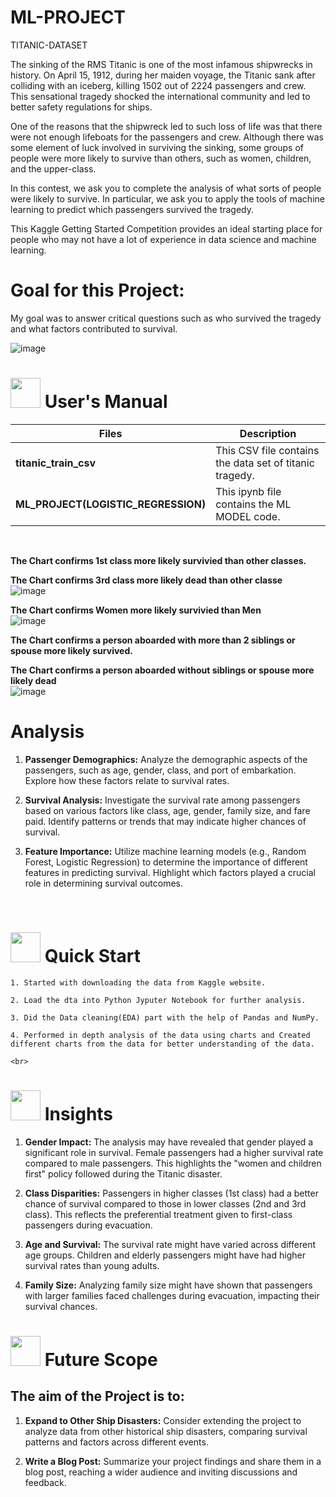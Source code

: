 # ML-PROJECT
TITANIC-DATASET

The sinking of the RMS Titanic is one of the most infamous shipwrecks in history. On April 15, 1912, during her maiden voyage, the Titanic sank after colliding with an iceberg, killing 1502 out of 2224 passengers and crew. This sensational tragedy shocked the international community and led to better safety regulations for ships.


One of the reasons that the shipwreck led to such loss of life was that there were not enough lifeboats for the passengers and crew. Although there was some element of luck involved in surviving the sinking, some groups of people were more likely to survive than others, such as women, children, and the upper-class.

In this contest, we ask you to complete the analysis of what sorts of people were likely to survive. In particular, we ask you to apply the tools of machine learning to predict which passengers survived the tragedy.

This Kaggle Getting Started Competition provides an ideal starting place for people who may not have a lot of experience in data science and machine learning.

# **Goal for this Project:**
My goal was to answer critical questions such as who survived the tragedy and what factors contributed to survival.


![image](https://github.com/Swati-Latta/Titanic-Analysis/assets/134490572/e43db649-be04-4670-bb82-6fed85ce44b3)
<br>

# <img src="https://user-images.githubusercontent.com/106439762/181935629-b3c47bd3-77fb-4431-a11c-ff8ba0942b63.gif" width="48" height="48"> **User's Manual**

| Files| Description |
| -------------   | ------------- |
| **titanic_train_csv**  | This CSV file contains the data set of titanic tragedy.  |
| **ML_PROJECT(LOGISTIC_REGRESSION)** | This  ipynb file contains the ML MODEL code. |

<br>


 **The Chart confirms 1st class more likely survivied than other classes.**
 
 **The Chart confirms 3rd class more likely dead than other classe**
 <br>
![image](https://github.com/Swati-Latta/Titanic-Analysis/assets/134490572/967b4a95-2648-4de9-b15e-3fdad6b33bb1)

**The Chart confirms Women more likely survivied than Men**
<br>
![image](https://github.com/Swati-Latta/Titanic-Analysis/assets/134490572/3431879a-a3f6-406e-8f53-ce0a6924f4b3)
<br>

**The Chart confirms a person aboarded with more than 2 siblings or spouse more likely survived.**

**The Chart confirms a person aboarded without siblings or spouse more likely dead**
<br>
![image](https://github.com/Swati-Latta/Titanic-Analysis/assets/134490572/59c6742a-5d79-471a-996f-b1f52c559a4b)

# **Analysis**

1. **Passenger Demographics:** Analyze the demographic aspects of the passengers, such as age, gender, class, and port of embarkation. Explore how these factors relate to survival rates.

2. **Survival Analysis:** Investigate the survival rate among passengers based on various factors like class, age, gender, family size, and fare paid. Identify patterns or trends that may indicate higher chances of survival.

3. **Feature Importance:** Utilize machine learning models (e.g., Random Forest, Logistic Regression) to determine the importance of different features in predicting survival. Highlight which factors played a crucial role in determining survival outcomes.

   <br>
   

 # <img src="https://user-images.githubusercontent.com/106439762/181937125-2a4b22a3-f8a9-4226-bbd3-df972f9dbbc4.gif" width="48" height="48" > Quick Start


    1. Started with downloading the data from Kaggle website.
    
    2. Load the dta into Python Jyputer Notebook for further analysis. 
    
    3. Did the Data cleaning(EDA) part with the help of Pandas and NumPy.
    
    4. Performed in depth analysis of the data using charts and Created different charts from the data for better understanding of the data.
    
    <br>

  
# <img src=https://user-images.githubusercontent.com/106439762/178428775-03d67679-9aa4-4b08-91e9-6eb6ed8faf66.gif  width="48" height="48"> Insights 

1. **Gender Impact:** The analysis may have revealed that gender played a significant role in survival. Female passengers had a higher survival rate compared to male passengers. This highlights the "women and children first" policy followed during the Titanic disaster.

2. **Class Disparities:** Passengers in higher classes (1st class) had a better chance of survival compared to those in lower classes (2nd and 3rd class). This reflects the preferential treatment given to first-class passengers during evacuation.

3. **Age and Survival:** The survival rate might have varied across different age groups. Children and elderly passengers might have had higher survival rates than young adults.

4. **Family Size:** Analyzing family size might have shown that passengers with larger families faced challenges during evacuation, impacting their survival chances.



 #  <img src=https://user-images.githubusercontent.com/106439762/178803205-47a08ce7-2187-4f96-b301-a2b68690619a.gif width="48" height="48" > Future Scope
## The aim of the Project is to:

1. **Expand to Other Ship Disasters:** Consider extending the project to analyze data from other historical ship disasters, comparing survival patterns and factors across different events.

2. **Write a Blog Post:** Summarize your project findings and share them in a blog post, reaching a wider audience and inviting discussions and feedback.
   
  
